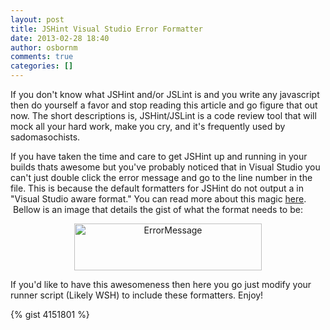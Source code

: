 ```yaml
---
layout: post
title: JSHint Visual Studio Error Formatter
date: 2013-02-28 18:40
author: osbornm
comments: true
categories: []
---
```

If you don't know what JSHint and/or JSLint is and you write any javascript then do yourself a favor and stop reading this article and go figure that out now. The short descriptions is, JSHint/JSLint is a code review tool that will mock all your hard work, make you cry, and it's frequently used by sadomasochists.

If you have taken the time and care to get JSHint up and running in your builds thats awesome but you've probably noticed that in Visual Studio you can't just double click the error message and go to the line number in the file. This is because the default formatters for JSHint do not output a in "Visual Studio aware format." You can read more about this magic <a href="http://blogs.msdn.com/b/msbuild/archive/2006/11/03/msbuild-visual-studio-aware-error-messages-and-message-formats.aspx">here</a>.  Bellow is an image that details the gist of what the format needs to be:
<p style="text-align: center;"><a href="http://blog.osbornm.com/wp-content/uploads/2013/02/ErrorMessage.png"><img class="size-medium wp-image-2481 aligncenter" alt="ErrorMessage" src="http://blog.osbornm.com/wp-content/uploads/2013/02/ErrorMessage-300x75.png" width="300" height="75" /></a></p>
If you'd like to have this awesomeness then here you go just modify your runner script (Likely WSH) to include these formatters. Enjoy!

{% gist 4151801 %}
